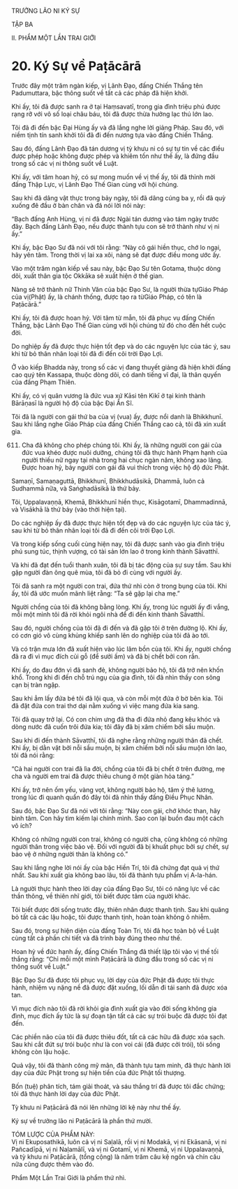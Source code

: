 TRƯỞNG LÃO NI KÝ SỰ

TẬP BA

II. PHẨM MỘT LẦN TRAI GIỚI

# 20. Ký Sự về Paṭācārā

Trước đây một trăm ngàn kiếp, vị Lãnh Đạo, đấng Chiến Thắng tên Padumuttara, bậc thông suốt về tất cả các pháp đã hiện khởi.

Khi ấy, tôi đã được sanh ra ở tại Haṃsavatī, trong gia đình triệu phú được rạng rỡ với vô số loại châu báu, tôi đã được thừa hưởng lạc thú lớn lao.

Tôi đã đi đến bậc Đại Hùng ấy và đã lắng nghe lời giảng Pháp. Sau đó, với niềm tịnh tín sanh khởi tôi đã đi đến nương tựa vào đấng Chiến Thắng.

Sau đó, đấng Lãnh Đạo đã tán dương vị tỳ khưu ni có sự tự tin về các điều được phép hoặc không được phép và khiêm tốn như thế ấy, là đứng đầu trong số các vị ni thông suốt về Luật.

Khi ấy, với tâm hoan hỷ, có sự mong muốn về vị thế ấy, tôi đã thỉnh mời đấng Thập Lực, vị Lãnh Đạo Thế Gian cùng với hội chúng.

Sau khi đã dâng vật thực trong bảy ngày, tôi đã dâng cúng ba y, rồi đã quỳ xuống đê đầu ở bàn chân và đã nói lời nói này:

“Bạch đấng Anh Hùng, vị ni đã được Ngài tán dương vào tám ngày trước đây. Bạch đấng Lãnh Đạo, nếu được thành tựu con sẽ trở thành như vị ni ấy.”

Khi ấy, bậc Đạo Sư đã nói với tôi rằng: “Này cô gái hiền thục, chớ lo ngại, hãy yên tâm. Trong thời vị lai xa xôi, nàng sẽ đạt được điều mong ước ấy.

Vào một trăm ngàn kiếp về sau này, bậc Đạo Sư tên Gotama, thuộc dòng dõi, xuất thân gia tộc Okkāka sẽ xuất hiện ở thế gian.

Nàng sẽ trở thành nữ Thinh Văn của bậc Đạo Sư, là người thừa tựGiáo Pháp của vị(Phật) ấy, là chánh thống, được tạo ra từGiáo Pháp, có tên là Paṭācārā.”

Khi ấy, tôi đã được hoan hỷ. Với tâm từ mẫn, tôi đã phục vụ đấng Chiến Thắng, bậc Lãnh Đạo Thế Gian cùng với hội chúng từ đó cho đến hết cuộc đời.

Do nghiệp ấy đã được thực hiện tốt đẹp và do các nguyện lực của tác ý, sau khi từ bỏ thân nhân loại tôi đã đi đến cõi trời Đạo Lợi.

Ở vào kiếp Bhadda này, trong số các vị đang thuyết giảng đã hiện khởi đấng cao quý tên Kassapa, thuộc dòng dõi, có danh tiếng vĩ đại, là thân quyến của đấng Phạm Thiên.

Khi ấy, có vị quân vương là đức vua xứ Kāsi tên Kikī ở tại kinh thành Bārāṇasī là người hộ độ của bậc Đại Ẩn Sĩ.

Tôi đã là người con gái thứ ba của vị (vua) ấy, được nổi danh là Bhikkhunī. Sau khi lắng nghe Giáo Pháp của đấng Chiến Thắng cao cả, tôi đã xin xuất gia.

611. Cha đã không cho phép chúng tôi. Khi ấy, là những người con gái của đức vua khéo được nuôi dưỡng, chúng tôi đã thực hành Phạm hạnh của người thiếu nữ ngay tại nhà trong hai chục ngàn năm, không xao lãng. Được hoan hỷ, bảy người con gái đã vui thích trong việc hộ độ đức Phật.

Samaṇī, Samaṇaguttā, Bhikkhunī, Bhikkhudāsikā, Dhammā, luôn cả Sudhammā nữa, và Saṅghadāsikā là thứ bảy.

Tôi, Uppalavaṇṇā, Khemā, Bhikkhunī hiền thục, Kisāgotamī, Dhammadinnā, và Visākhā là thứ bảy (vào thời hiện tại).

Do các nghiệp ấy đã được thực hiện tốt đẹp và do các nguyện lực của tác ý, sau khi từ bỏ thân nhân loại tôi đã đi đến cõi trời Đạo Lợi.

Và trong kiếp sống cuối cùng hiện nay, tôi đã được sanh vào gia đình triệu phú sung túc, thịnh vượng, có tài sản lớn lao ở trong kinh thành Sāvatthī.

Và khi đã đạt đến tuổi thanh xuân, tôi đã bị tác động của sự suy tầm. Sau khi gặp người đàn ông quê mùa, tôi đã bỏ đi cùng với người ấy.  
  

Tôi đã sanh ra một người con trai, đứa thứ nhì còn ở trong bụng của tôi. Khi ấy, tôi đã ước muốn mãnh liệt rằng: “Ta sẽ gặp lại cha mẹ.”

Người chồng của tôi đã không bằng lòng. Khi ấy, trong lúc người ấy đi vắng, mỗi một mình tôi đã rời khỏi ngôi nhà để đi đến kinh thành Sāvatthī.

Sau đó, người chồng của tôi đã đi đến và đã gặp tôi ở trên đường lộ. Khi ấy, có cơn gió vô cùng khủng khiếp sanh lên do nghiệp của tôi đã ào tới.

Và có trận mưa lớn đã xuất hiện vào lúc lâm bồn của tôi. Khi ấy, người chồng đã ra đi vì mục đích củi gỗ (để sưởi ấm) và đã bị chết bởi con rắn.

Khi ấy, do đau đớn vì đã sanh đẻ, không người bảo hộ, tôi đã trở nên khốn khổ. Trong khi đi đến chỗ trú ngụ của gia đình, tôi đã nhìn thấy con sông cạn bị tràn ngập.

Sau khi ẳm lấy đứa bé tôi đã lội qua, và còn mỗi một đứa ở bờ bên kia. Tôi đã đặt đứa con trai thơ dại nằm xuống vì việc mang đứa kia sang.

Tôi đã quay trở lại. Có con chim ưng đã tha đi đứa nhỏ đang kêu khóc và dòng nước đã cuốn trôi đứa kia; tôi đây đã bị xâm chiếm bởi sầu muộn.

Sau khi đi đến thành Sāvatthī, tôi đã nghe rằng những người thân đã chết. Khi ấy, bị dằn vặt bởi nỗi sầu muộn, bị xâm chiếm bởi nỗi sầu muộn lớn lao, tôi đã nói rằng:

“Cả hai người con trai đã lìa đời, chồng của tôi đã bị chết ở trên đường, mẹ cha và người em trai đã được thiêu chung ở một giàn hỏa táng.”

Khi ấy, trở nên ốm yếu, vàng vọt, không người bảo hộ, tâm ý thê lương, trong lúc đi quanh quẩn đó đây tôi đã nhìn thấy đấng Điều Phục Nhân.

Sau đó, bậc Đạo Sư đã nói với tôi rằng: “Này con gái, chớ khóc than, hãy bình tâm. Con hãy tìm kiếm lại chính mình. Sao con lại buồn đau một cách vô ích?

Không có những người con trai, không có người cha, cũng không có những người thân trong việc bảo vệ. Đối với người đã bị khuất phục bởi sự chết, sự bảo vệ ở những người thân là không có.”

Sau khi lắng nghe lời nói ấy của bậc Hiền Trí, tôi đã chứng đạt quả vị thứ nhất. Sau khi xuất gia không bao lâu, tôi đã thành tựu phẩm vị A-la-hán.

Là người thực hành theo lời dạy của đấng Đạo Sư, tôi có năng lực về các thần thông, về thiên nhĩ giới, tôi biết được tâm của người khác.

Tôi biết được đời sống trước đây, thiên nhãn được thanh tịnh. Sau khi quăng bỏ tất cả các lậu hoặc, tôi được thanh tịnh, hoàn toàn không ô nhiễm.

Sau đó, trong sự hiện diện của đấng Toàn Tri, tôi đã học toàn bộ về Luật cùng tất cả phần chi tiết và đã trình bày đúng theo như thế.

Hoan hỷ về đức hạnh ấy, đấng Chiến Thắng đã thiết lập tôi vào vị thế tối thắng rằng: “Chỉ mỗi một mình Paṭācārā là đứng đầu trong số các vị ni thông suốt về Luật.”

Bậc Đạo Sư đã được tôi phục vụ, lời dạy của đức Phật đã được tôi thực hành, nhiệm vụ nặng nề đã được đặt xuống, lối dẫn đi tái sanh đã được xóa tan.

Vì mục đích nào tôi đã rời khỏi gia đình xuất gia vào đời sống không gia đình, mục đích ấy tức là sự đoạn tận tất cả các sự trói buộc đã được tôi đạt đến.

Các phiền não của tôi đã được thiêu đốt, tất cả các hữu đã được xóa sạch. Sau khi cắt đứt sự trói buộc như là con voi cái (đã được cởi trói), tôi sống không còn lậu hoặc.

Quả vậy, tôi đã thành công mỹ mãn, đã thành tựu tam minh, đã thực hành lời dạy của đức Phật trong sự hiện tiền của đức Phật tối thượng.

Bốn (tuệ) phân tích, tám giải thoát, và sáu thắng trí đã được tôi đắc chứng; tôi đã thực hành lời dạy của đức Phật.

Tỳ khưu ni Paṭācārā đã nói lên những lời kệ này như thế ấy.

Ký sự về trưởng lão ni Paṭācārā là phần thứ mười.

TÓM LƯỢC CỦA PHẨM NÀY:  
Vị ni Ekuposathikā, luôn cả vị ni Saḷalā, rồi vị ni Modakā, vị ni Ekāsanā, vị ni Pañcadīpā, vị ni Naḷamālī, và vị ni Gotamī, vị ni Khemā, vị ni Uppalavaṇṇā, và tỳ khưu ni Paṭācārā, (tổng cộng) là năm trăm câu kệ ngôn và chín câu nữa cũng được thêm vào đó.

Phẩm Một Lần Trai Giới là phẩm thứ nhì.
